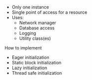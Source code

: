 - Only one instance 
- Single point of access for a resource
- Uses: 
  - Network manager
  - Database access
  - Logging
  - Utility class(es)

How to implement
- Eager initialization
- Static block initialization
- Lazy initialization
- Thread safe initialization